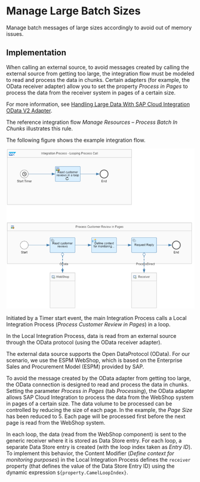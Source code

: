 <!-- loio825d2cfe244f4aafa457d251f3f7096c -->

# Manage Large Batch Sizes

Manage batch messages of large sizes accordingly to avoid out of memory issues.



<a name="loio825d2cfe244f4aafa457d251f3f7096c__section_zkm_ykw_ljb"/>

## Implementation

When calling an external source, to avoid messages created by calling the external source from getting too large, the integration flow must be modeled to read and process the data in chunks. Certain adapters \(for example, the OData receiver adapter\) allow you to set the property *Process in Pages* to process the data from the receiver system in pages of a certain size.

For more information, see [Handling Large Data With SAP Cloud Integration OData V2 Adapter](https://blogs.sap.com/2017/08/22/handling-large-data-with-sap-cloud-platform-integration-odata-v2-adapter/).

The reference integration flow *Manage Resources – Process Batch In Chunks* illustrates this rule.

The following figure shows the example integration flow.

![](images/Size_Flow_2_8ae44a8.png)

Initiated by a Timer start event, the main Integration Process calls a Local Integration Process \(*Process Customer Review in Pages*\) in a loop.

In the Local Integration Process, data is read from an external source through the OData protocol \(using the OData receiver adapter\).

The external data source supports the Open DataProtocol \(OData\). For our scenario, we use the ESPM WebShop, which is based on the Enterprise Sales and Procurement Model \(ESPM\) provided by SAP.

To avoid the message created by the OData adapter from getting too large, the OData connection is designed to read and process the data in chunks. Setting the parameter *Process in Pages* \(tab *Processing*\), the OData adapter allows SAP Cloud Integration to process the data from the WebShop system in pages of a certain size. The data volume to be processed can be controlled by reducing the size of each page. In the example, the *Page Size* has been reduced to 5. Each page will be processed first before the next page is read from the WebShop system.

In each loop, the data \(read from the WebShop component\) is sent to the generic receiver where it is stored as Data Store entry. For each loop, a separate Data Store entry is created \(with the loop index taken as *Entry ID*\). To implement this behavior, the Content Modifier \(*Define context for monitoring purposes*\) in the Local Integration Process defines the `receiver` property \(that defines the value of the Data Store Entry ID\) using the dynamic expression `${property.CamelLoopIndex}`.

